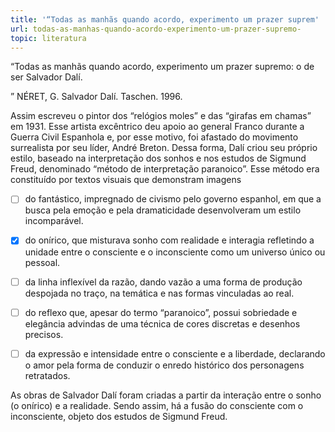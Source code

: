 ```yaml
---
title: '“Todas as manhãs quando acordo, experimento um prazer suprem'
url: todas-as-manhas-quando-acordo-experimento-um-prazer-supremo-
topic: literatura
---
```



“Todas as manhãs quando acordo, experimento um prazer supremo: o de ser Salvador Dalí.

” NÉRET, G. Salvador Dalí. Taschen. 1996.

Assim escreveu o pintor dos “relógios moles” e das “girafas em chamas” em 1931. Esse artista excêntrico deu apoio ao general Franco durante a Guerra Civil Espanhola e, por esse motivo, foi afastado do movimento surrealista por seu líder, André Breton. Dessa forma, Dalí criou seu próprio estilo, baseado na interpretação dos sonhos e nos estudos de Sigmund Freud, denominado “método de interpretação paranoico”. Esse método era constituído por textos visuais que demonstram imagens



- [ ] do fantástico, impregnado de civismo pelo governo espanhol, em que a busca pela emoção e pela dramaticidade desenvolveram um estilo incomparável.
- [x] do onírico, que misturava sonho com realidade e interagia refletindo a unidade entre o consciente e o inconsciente como um universo único ou pessoal.
- [ ] da linha inflexível da razão, dando vazão a uma forma de produção despojada no traço, na temática e nas formas vinculadas ao real.
- [ ] do reflexo que, apesar do termo “paranoico”, possui sobriedade e elegância advindas de uma técnica de cores discretas e desenhos precisos.
- [ ] da expressão e intensidade entre o consciente e a liberdade, declarando o amor pela forma de conduzir o enredo histórico dos personagens retratados.


As obras de Salvador Dalí foram criadas a partir da interação entre o sonho (o onírico) e a realidade. Sendo assim, há a fusão do consciente com o inconsciente, objeto dos estudos de Sigmund Freud.
